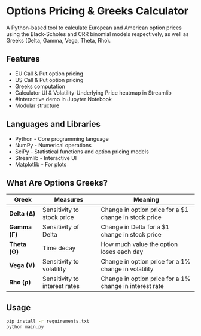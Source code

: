 # Options Pricing & Greeks Calculator

A Python-based tool to calculate European and American option prices using the Black-Scholes and CRR binomial models respectively, as well as Greeks (Delta, Gamma, Vega, Theta, Rho).

## Features
- EU Call & Put option pricing
- US Call & Put option pricing
- Greeks computation
- Calculator UI & Volatility-Underlying Price heatmap in Streamlib
- #Interactive demo in Jupyter Notebook
- Modular structure

## Languages and Libraries
- Python - Core programming language
- NumPy - Numerical operations
- SciPy - Statistical functions and option pricing models
- Streamlib - Interactive UI
- Matplotlib - For plots

## What Are Options Greeks?

| Greek | Measures | Meaning |
|-------|----------|---------|
| **Delta (Δ)** | Sensitivity to stock price | Change in option price for a $1 change in stock price |
| **Gamma (Γ)** | Sensitivity of Delta | Change in Delta for a $1 change in stock price |
| **Theta (Θ)** | Time decay | How much value the option loses each day |
| **Vega (V)** | Sensitivity to volatility | Change in option price for a 1% change in volatility |
| **Rho (ρ)** | Sensitivity to interest rates | Change in option price for a 1% change in interest rate |

## Usage
```bash
pip install -r requirements.txt
python main.py
